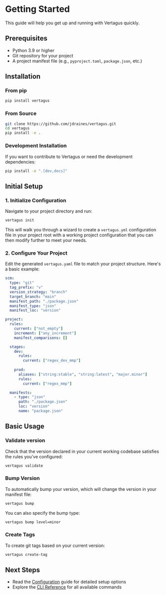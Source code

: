# Getting Started

This guide will help you get up and running with Vertagus quickly.

## Prerequisites

- Python 3.9 or higher
- Git repository for your project
- A project manifest file (e.g., `pyproject.toml`, `package.json`, etc.)

## Installation

### From pip

```bash
pip install vertagus
```

### From Source

```bash
git clone https://github.com/jdraines/vertagus.git
cd vertagus
pip install -e .
```

### Development Installation

If you want to contribute to Vertagus or need the development dependencies:

```bash
pip install -e ".[dev,docs]"
```

## Initial Setup

### 1. Initialize Configuration

Navigate to your project directory and run:

```bash
vertagus init
```

This will walk you through a wizard to create a `vertagus.yml` configuration file in your project root with a working
project configuration that you can then modify further to meet your needs.

### 2. Configure Your Project

Edit the generated `vertagus.yaml` file to match your project structure. Here's a basic example:

```yaml
scm:
  type: "git"
  tag_prefix: "v"
  version_strategy: "branch"
  target_branch: "main"
  manifest_path: "./package.json"
  manifest_type: "json"
  manifest_loc: "version"

project:
  rules:
    current: ["not_empty"]
    increment: ["any_increment"]
    manifest_comparisons: []

  stages:
    dev:
      rules:
        current: ["regex_dev_mmp"]
    
    prod:
      aliases: ["string:stable", "string:latest", "major.minor"]
      rules:
        current: ["regex_mmp"]

  manifests:
    - type: "json"
      path: "./package.json"
      loc: "version"
      name: "package.json"
```

## Basic Usage


### Validate version

Check that the version declared in your current working codebase satisfies the rules you've configured:

```bash
vertagus validate
```

### Bump Version

To automatically bump your version, which will change the version in your manifest file:

```bash
vertagus bump
```

You can also specify the bump type:

```bash
vertagus bump level=minor
```

### Create Tags

To create git tags based on your current version:

```bash
vertagus create-tag
```

## Next Steps

- Read the [Configuration](configuration.md) guide for detailed setup options
- Explore the [CLI Reference](cli-reference.md) for all available commands
